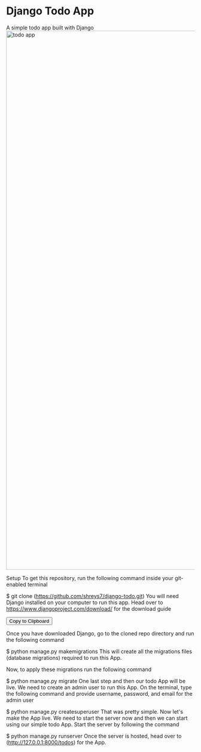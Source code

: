 # Django Todo App
A simple todo app built with Django
<img width="1440" alt="todo app" src="https://github.com/Hamza-H10/django-todo-cicd/assets/123259911/0a25c034-e42c-4ede-8666-c3a7246c4696">

Setup
To get this repository, run the following command inside your git-enabled terminal

$ git clone (https://github.com/shreys7/django-todo.git)
You will need Django installed on your computer to run this app. Head over to https://www.djangoproject.com/download/ for the download guide

<button id="copyButton">Copy to Clipboard</button>

<script>
document.getElementById("copyButton").addEventListener("click", function() {
    var textToCopy = $ git clone https://github.com/shreys7/django-todo.git;
    var dummyTextArea = document.createElement("textarea");
    dummyTextArea.value = textToCopy;
    document.body.appendChild(dummyTextArea);
    dummyTextArea.select();
    document.execCommand("copy");
    document.body.removeChild(dummyTextArea);
    alert("Text copied to clipboard: " + textToCopy);
});
</script>

Once you have downloaded Django, go to the cloned repo directory and run the following command

$ python manage.py makemigrations
This will create all the migrations files (database migrations) required to run this App.

Now, to apply these migrations run the following command

$ python manage.py migrate
One last step and then our todo App will be live. We need to create an admin user to run this App. On the terminal, type the following command and provide username, password, and email for the admin user

$ python manage.py createsuperuser
That was pretty simple. Now let's make the App live. We need to start the server now and then we can start using our simple todo App. Start the server by following the command

$ python manage.py runserver
Once the server is hosted, head over to (http://127.0.0.1:8000/todos) for the App.

